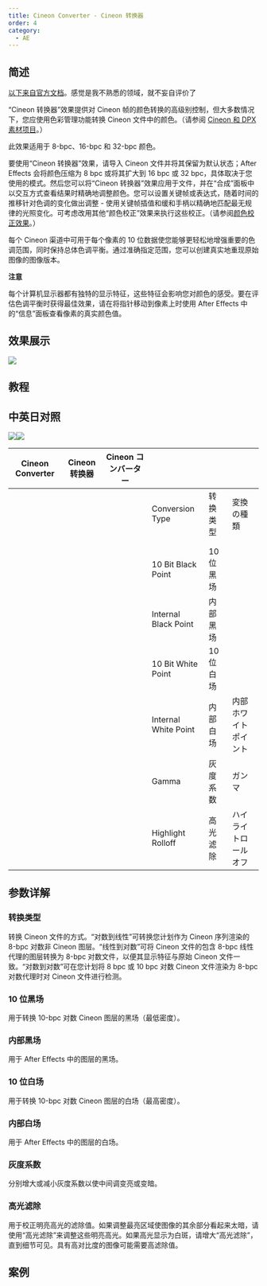 ```yaml
---
title: Cineon Converter - Cineon 转换器
order: 4
category:
  - AE
---
```


## 简述

[以下来自官方文档](https://helpx.adobe.com/cn/after-effects/using/utility-effects.html)。感觉是我不熟悉的领域，就不妄自评价了

“Cineon 转换器”效果提供对 Cineon 帧的颜色转换的高级别控制，但大多数情况下，您应使用色彩管理功能转换 Cineon 文件中的颜色。（请参阅
[Cineon 和 DPX 素材项目](https://helpx.adobe.com/cn/after-effects/using/preparing-importing-still-images.html#cineon_and_dpx_footage_items)。）

此效果适用于 8-bpc、16-bpc 和 32-bpc 颜色。

要使用“Cineon 转换器”效果，请导入 Cineon 文件并将其保留为默认状态；After Effects 会将颜色压缩为 8 bpc 或将其扩大到
16 bpc 或 32 bpc，具体取决于您使用的模式。然后您可以将“Cineon
转换器”效果应用于文件，并在“合成”面板中以交互方式查看结果时精确地调整颜色。您可以设置关键帧或表达式，随着时间的推移针对色调的变化做出调整 -
使用关键帧插值和缓和手柄以精确地匹配最无规律的光照变化。可考虑改用其他“颜色校正”效果来执行这些校正。（请参阅[颜色校正效果](https://helpx.adobe.com/cn/after-effects/using/color-correction-effects.html#color_correction_effects)。）

每个 Cineon 渠道中可用于每个像素的 10
位数据使您能够更轻松地增强重要的色调范围，同时保持总体色调平衡。通过准确指定范围，您可以创建真实地重现原始图像的图像版本。

**注意**

每个计算机显示器都有独特的显示特征，这些特征会影响您对颜色的感受。要在评估色调平衡时获得最佳效果，请在将指针移动到像素上时使用 After Effects
中的“信息”面板查看像素的真实颜色值。

## 效果展示

![](https://cdn.yuelili.com/20220102214757.png)

## 教程

## 中英日对照

![](https://mir.yuelili.com/wp-content/uploads/user/AE/effects/AE-Effects-Utility-Cineon_Converter.png)![](https://mir.yuelili.com/wp-content/uploads/user/AE/effects/AE-Effects-Utility-Cineon_Converter_cn.png)

| Cineon Converter | Cineon 转换器 | Cineon コンバーター |                      |           |                      |
| ---------------- | ------------- | ------------------- | -------------------- | --------- | -------------------- |
|                  |               |                     | Conversion Type      | 转换类型  | 変換の種類           |
|                  |               |                     |                      |           |                      |
|                  |               |                     |                      |           |                      |
|                  |               |                     | 10 Bit Black Point   | 10 位黑场 |                      |
|                  |               |                     | Internal Black Point | 内部黑场  |                      |
|                  |               |                     | 10 Bit White Point   | 10 位白场 |                      |
|                  |               |                     | Internal White Point | 内部白场  | 内部ホワイトポイント |
|                  |               |                     | Gamma                | 灰度系数  | ガンマ               |
|                  |               |                     | Highlight Rolloff    | 高光滤除  | ハイライトロールオフ |

## 参数详解

### 转换类型

转换 Cineon 文件的方式。“对数到线性”可转换您计划作为 Cineon 序列渲染的 8-bpc 对数非 Cineon 图层。“线性到对数”可将
Cineon 文件的包含 8-bpc 线性代理的图层转换为 8-bpc 对数文件，以便其显示特征与原始 Cineon 文件一致。“对数到对数”可在您计划将
8 bpc 或 10 bpc 对数 Cineon 文件渲染为 8-bpc 对数代理时对 Cineon 文件进行检测。

### 10 位黑场

用于转换 10-bpc 对数 Cineon 图层的黑场（最低密度）。

### 内部黑场

用于 After Effects 中的图层的黑场。

### 10 位白场

用于转换 10-bpc 对数 Cineon 图层的白场（最高密度）。

### 内部白场

用于 After Effects 中的图层的白场。

### 灰度系数

分别增大或减小灰度系数以使中间调变亮或变暗。

### 高光滤除

用于校正明亮高光的滤除值。如果调整最亮区域使图像的其余部分看起来太暗，请使用“高光滤除”来调整这些明亮高光。如果高光显示为白斑，请增大“高光滤除”，直到细节可见。具有高对比度的图像可能需要高滤除值。

## 案例
